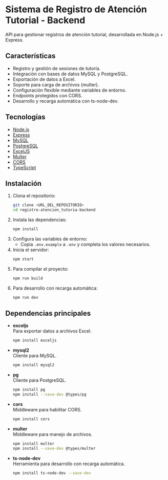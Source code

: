 # Sistema de Registro de Atención Tutorial - Backend

API para gestionar registros de atención tutorial, desarrollada en Node.js + Express.

## Características

- Registro y gestión de sesiones de tutoría.
- Integración con bases de datos MySQL y PostgreSQL.
- Exportación de datos a Excel.
- Soporte para carga de archivos (multer).
- Configuración flexible mediante variables de entorno.
- Endpoints protegidos con CORS.
- Desarrollo y recarga automática con ts-node-dev.

## Tecnologías

- [Node.js](https://nodejs.org/)
- [Express](https://expressjs.com/)
- [MySQL](https://www.npmjs.com/package/mysql2)
- [PostgreSQL](https://www.npmjs.com/package/pg)
- [ExcelJS](https://www.npmjs.com/package/exceljs)
- [Multer](https://www.npmjs.com/package/multer)
- [CORS](https://www.npmjs.com/package/cors)
- [TypeScript](https://www.typescriptlang.org/)

## Instalación

1. Clona el repositorio:
    ```bash
    git clone <URL_DEL_REPOSITORIO>
    cd registro-atencion_tutoria-backend
    ```
2. Instala las dependencias:
    ```bash
    npm install
    ```
3. Configura las variables de entorno:
    - Copia `.env.example` a `.env` y completa los valores necesarios.
4. Inicia el servidor:
    ```bash
    npm start
    ```
5. Para compilar el proyecto:
    ```bash
    npm run build
    ```
6. Para desarrollo con recarga automática:
    ```bash
    npm run dev
    ```

## Dependencias principales

- **exceljs**  
  Para exportar datos a archivos Excel.
  ```bash
  npm install exceljs
  ```
- **mysql2**  
  Cliente para MySQL.
  ```bash
  npm install mysql2
  ```
- **pg**  
  Cliente para PostgreSQL.
  ```bash
  npm install pg
  npm install --save-dev @types/pg
  ```
- **cors**  
  Middleware para habilitar CORS.
  ```bash
  npm install cors
  ```
- **multer**  
  Middleware para manejo de archivos.
  ```bash
  npm install multer
  npm install --save-dev @types/multer
  ```
- **ts-node-dev**  
  Herramienta para desarrollo con recarga automática.
  ```bash
  npm install ts-node-dev --save-dev
  ```
